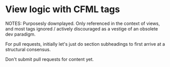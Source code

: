 # View logic with CFML tags #

NOTES:
Purposesly downplayed. Only referenced in the context of views, and most tags ignored / actively discouraged as a vestige of an obsolete dev paradigm.


For pull requests, initially let's just do section subheadings to first arrive at a structural consensus.

Don't submit pull requests for content yet.
